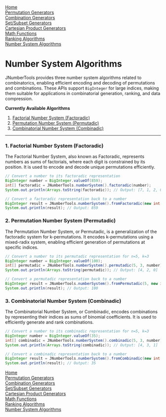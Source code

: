 [Home](../../README.md)
</br>[Permutation Generators](../permutations/README.md)
</br>[Combination Generators](../combinations/README.md)
</br>[Set/Subset Generators](../sets/sets.md)
</br>[Cartesian Product Generators](../products/README.md)
</br>[Math Functions](../calculator/README.md)
</br>[Ranking Algorithms](../ranking/README.md)
</br>[Number System Algorithms](../numbersystem/README.md)

# Number System Algorithms

JNumberTools provides three number system algorithms related to combinatorics, enabling efficient encoding and decoding of permutations and combinations. These APIs support `BigInteger` for large indices, making them suitable for applications in combinatorial generation, ranking, and data compression.

**Currently Available Algorithms**

1. [Factorial Number System (Factoradic)](#1-factorial-number-system-factoradic)  
2. [Permutation Number System (Permutadic)](#2-permutation-number-system-permutadic)  
3. [Combinatorial Number System (Combinadic)](#3-combinatorial-number-system-combinadic)  

---

### 1. Factorial Number System (Factoradic)
The Factorial Number System, also known as Factoradic, represents numbers as sums of factorials, where each digit is constrained by its position. It is used to encode and decode unique permutations efficiently.

```java
// Convert a number to its factoradic representation
BigInteger number = BigInteger.valueOf(859);
int[] factoradic = JNumberTools.numberSystem().factoradic(number);
System.out.println(Arrays.toString(factoradic)); // Output: [7, 1, 2, 0, 1]

// Convert a factoradic representation back to a number
BigInteger result = JNumberTools.numberSystem().fromFactoradic(new int[]{7, 1, 2, 0, 1});
System.out.println(result); // Output: 859
```

### 2. Permutation Number System (Permutadic)
The Permutation Number System, or Permutadic, is a generalization of the factoradic system for k-permutations. It encodes k-permutations using a mixed-radix system, enabling efficient generation of permutations at specific indices.

```java
// Convert a number to its permutadic representation for n=5, k=3
BigInteger number = BigInteger.valueOf(100);
int[] permutadic = JNumberTools.numberSystem().permutadic(5, 3, number);
System.out.println(Arrays.toString(permutadic)); // Output: [4, 2, 0]

// Convert a permutadic representation back to a number
BigInteger result = JNumberTools.numberSystem().fromPermutadic(5, new int[]{4, 2, 0});
System.out.println(result); // Output: 100
```

### 3. Combinatorial Number System (Combinadic)
The Combinatorial Number System, or Combinadic, encodes combinations by representing their indices as sums of binomial coefficients. It is used to efficiently generate and rank combinations.

```java
// Convert a number to its combinadic representation for n=5, k=3
BigInteger number = BigInteger.valueOf(35);
int[] combinadic = JNumberTools.numberSystem().combinadic(5, 3, number);
System.out.println(Arrays.toString(combinadic)); // Output: [4, 3, 1]

// Convert a combinadic representation back to a number
BigInteger result = JNumberTools.numberSystem().fromCombinadic(new int[]{4, 3, 1});
System.out.println(result); // Output: 35
```
[Home](../../README.md)
</br>[Permutation Generators](../permutations/README.md)
</br>[Combination Generators](../combinations/README.md)
</br>[Set/Subset Generators](../sets/sets.md)
</br>[Cartesian Product Generators](../products/README.md)
</br>[Math Functions](../calculator/README.md)
</br>[Ranking Algorithms](../ranking/README.md)
</br>[Number System Algorithms](../numbersystem/README.md)